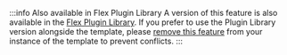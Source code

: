:::info Also available in Flex Plugin Library
A version of this feature is also available in the [Flex Plugin Library](https://www.twilio.com/docs/flex/developer/plugins/plugin-library). If you prefer to use the Plugin Library version alongside the template, please [remove this feature](/building/feature-management/remove-features) from your instance of the template to prevent conflicts.
:::